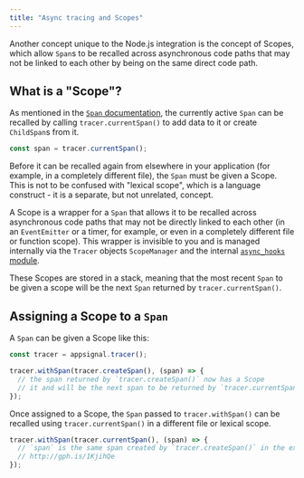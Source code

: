 ```yaml
---
title: "Async tracing and Scopes"
---
```


Another concept unique to the Node.js integration is the concept of Scopes, which allow `Span`s to be recalled across asynchronous code paths that may not be linked to each other by being on the same direct code path.

## What is a "Scope"?

As mentioned in the [`Span` documentation](/nodejs/tracing/span.html), the currently active `Span` can be recalled by calling `tracer.currentSpan()` to add data to it or create `ChildSpan`s from it.

```js
const span = tracer.currentSpan();
```

Before it can be recalled again from elsewhere in your application (for example, in a completely different file), the `Span` must be given a Scope. This is not to be confused with "lexical scope", which is a language construct - it is a separate, but not unrelated, concept.

A Scope is a wrapper for a `Span` that allows it to be recalled across asynchronous code paths that may not be directly linked to each other (in an `EventEmitter` or a timer, for example, or even in a completely different file or function scope). This wrapper is invisible to you and is managed internally via the `Tracer` objects `ScopeManager` and the internal [`async_hooks` module](https://blog.appsignal.com/2020/09/30/exploring-nodejs-async-hooks.html).

These Scopes are stored in a stack, meaning that the most recent `Span` to be given a scope will be the next `Span` returned by `tracer.currentSpan()`.

## Assigning a Scope to a `Span`

A `Span` can be given a Scope like this:

```js
const tracer = appsignal.tracer();

tracer.withSpan(tracer.createSpan(), (span) => {
  // the span returned by `tracer.createSpan()` now has a Scope
  // it and will be the next span to be returned by `tracer.currentSpan()`!
});
```

Once assigned to a Scope, the `Span` passed to `tracer.withSpan()` can be recalled using `tracer.currentSpan()` in a different file or lexical scope.

```js
tracer.withSpan(tracer.currentSpan(), (span) => {
  // `span` is the same span created by `tracer.createSpan()` in the example above!
  // http://gph.is/1KjihQe
});
```
